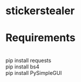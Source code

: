 # stickerstealer
<h1>Requirements</h1>
<br>
pip install requests
<br>
pip install bs4
<br>
pip install PySimpleGUI
